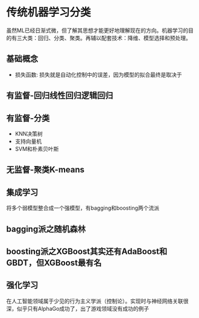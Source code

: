 # 传统机器学习分类

虽然ML已经日渐式微，但了解其思想才能更好地理解现在的方向。机器学习的目的有三大类：回归、分类、聚类。再辅以配套技术：降维、模型选择和预处理。

## 基础概念

* 损失函数: 损失就是自动化控制中的误差，因为模型的拟合最终是取决于

## 有监督-回归线性回归逻辑回归

## 有监督-分类

* KNN决策树
* 支持向量机
* SVM和朴素贝叶斯

## 无监督-聚类K-means

## 集成学习

将多个弱模型整合成一个强模型，有bagging和boosting两个流派

## bagging派之随机森林

## boosting派之XGBoost其实还有AdaBoost和GBDT，但XGBoost最有名

## 强化学习

在人工智能领域属于少见的行为主义学派（控制论）。实现时与神经网络关联很深，似乎只有AlphaGo成功了，出了游戏领域没有成功的例子
